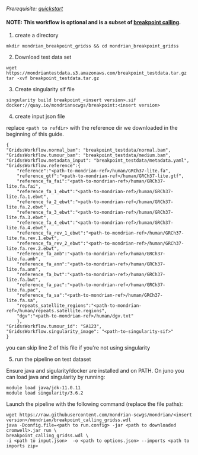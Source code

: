 
*Prerequisite: [quickstart](README.md)*

#### NOTE: This workflow is optional and is a subset of [breakpoint calling](quickstart/breakpoint_calling.md).


1. create a directory 
```
mkdir mondrian_breakpoint_gridss && cd mondrian_breakpoint_gridss
```

2. Download test data set

```
wget https://mondriantestdata.s3.amazonaws.com/breakpoint_testdata.tar.gz
tar -xvf breakpoint_testdata.tar.gz
```

3. Create singularity sif file
```
singularity build breakpoint_<insert version>.sif docker://quay.io/mondrianscwgs/breakpoint:<insert version>
```

4. create input json file

replace `<path to refdir>` with the reference dir we downloaded in the beginning of this guide.

```
{
"GridssWorkflow.normal_bam": "breakpoint_testdata/normal.bam",
"GridssWorkflow.tumour_bam": "breakpoint_testdata/medium.bam",
"GridssWorkflow.metadata_input": "breakpoint_testdata/metadata.yaml",
"GridssWorkflow.reference":{
    "reference":"<path-to-mondrian-ref>/human/GRCh37-lite.fa",
    "reference_gtf":"<path-to-mondrian-ref>/human/GRCh37-lite.gtf",
    "reference_fa_fai":"<path-to-mondrian-ref>/human/GRCh37-lite.fa.fai",
    "reference_fa_1_ebwt":"<path-to-mondrian-ref>/human/GRCh37-lite.fa.1.ebwt",
    "reference_fa_2_ebwt":"<path-to-mondrian-ref>/human/GRCh37-lite.fa.2.ebwt",
    "reference_fa_3_ebwt":"<path-to-mondrian-ref>/human/GRCh37-lite.fa.3.ebwt",
    "reference_fa_4_ebwt":"<path-to-mondrian-ref>/human/GRCh37-lite.fa.4.ebwt",
    "reference_fa_rev_1_ebwt":"<path-to-mondrian-ref>/human/GRCh37-lite.fa.rev.1.ebwt",
    "reference_fa_rev_2_ebwt":"<path-to-mondrian-ref>/human/GRCh37-lite.fa.rev.2.ebwt",
    "reference_fa_amb":"<path-to-mondrian-ref>/human/GRCh37-lite.fa.amb",
    "reference_fa_ann":"<path-to-mondrian-ref>/human/GRCh37-lite.fa.ann",
    "reference_fa_bwt":"<path-to-mondrian-ref>/human/GRCh37-lite.fa.bwt",
    "reference_fa_pac":"<path-to-mondrian-ref>/human/GRCh37-lite.fa.pac",
    "reference_fa_sa":"<path-to-mondrian-ref>/human/GRCh37-lite.fa.sa",
    "repeats_satellite_regions":"<path-to-mondrian-ref>/human/repeats.satellite.regions",
    "dgv":"<path-to-mondrian-ref>/human/dgv.txt"
    },
"GridssWorkflow.tumour_id": "SA123",
"GridssWorkflow.singularity_image": "<path-to-singularity-sif>"
}
```

you can skip line 2 of this file if you're not using singularity 

5. run the pipeline on test dataset

Ensure java and sigularity/docker are installed and on PATH. On juno you can load  java and singularity by running:

```
module load java/jdk-11.0.11
module load singularity/3.6.2
```

Launch the pipeline with the following command (replace the file paths):

```
wget https://raw.githubusercontent.com/mondrian-scwgs/mondrian/<insert version>/mondrian/breakpoint_calling_gridss.wdl
java -Dconfig.file=<path to run.config> -jar <path to downloaded cromwell>.jar run \
breakpoint_calling_gridss.wdl \
-i <path to input.json>  -o <path to options.json> --imports <path to imports zip>
```
